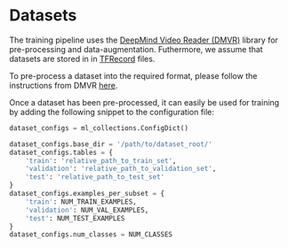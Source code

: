 Datasets
==

The training pipeline uses the [DeepMind Video Reader (DMVR)](https://github.com/deepmind/dmvr)
library for pre-processing and data-augmentation.
Futhermore, we assume that datasets are stored in in [TFRecord](https://www.tensorflow.org/tutorials/load_data/tfrecord) files.

To pre-process a dataset into the required format, please follow the
instructions from DMVR [here](https://github.com/deepmind/dmvr/tree/master/examples).

Once a dataset has been pre-processed, it can easily be used for training by
adding the following snippet to the configuration file:

```python
dataset_configs = ml_collections.ConfigDict()

dataset_configs.base_dir = '/path/to/dataset_root/'
dataset_configs.tables = {
    'train': 'relative_path_to_train_set',
    'validation': 'relative_path_to_validation_set',
    'test': 'relative_path_to_test_set'
}
dataset_configs.examples_per_subset = {
    'train': NUM_TRAIN_EXAMPLES,
    'validation': NUM_VAL_EXAMPLES,
    'test': NUM_TEST_EXAMPLES
}
dataset_configs.num_classes = NUM_CLASSES
```
